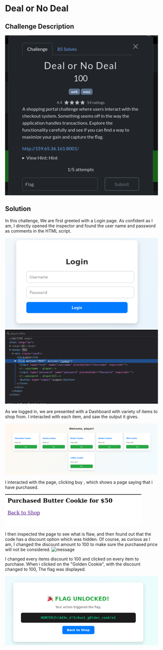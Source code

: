 # Deal or No Deal

## Challenge Description
![Challenge Description](images/DDDescription.png)

## Solution

In this challenge, We are first greeted with a Login page. As confident as I am, I directly opened the inspector and found the user name and password as comments in the HTML script.

![Login](images/DDLogin.png)
![LoginPassword](images/DDLoginPassword.png)

As we logged in, we are presented with a Dashboard with variety of items to shop from. I interacted with each item, and saw the output it gives. 

![Dashboard](images/DDDashboard.png)

I interacted with the page, clicking buy , which shows a page saying that i have purchased.

![Purchasedd](images/DDPurchased.png)

I then inspected the page to see what is flaw, and then found out that the code has a discount option which was hidden. Of course, as curious as I am, I changed the discount amount to 100 to make sure the purchased price will not be considered.
![message](Discount/DDDiscount.png)

I changed every items discount to 100 and clicked on every item to purchase. When i clicked on the "Golden Cookie", with the discount changed to 100, The flag was displayed.

![flag](images/DDFlag.png)

